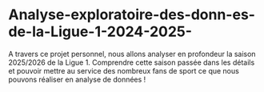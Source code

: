 # Analyse-exploratoire-des-donn-es-de-la-Ligue-1-2024-2025-
A travers ce projet personnel, nous allons analyser en profondeur la saison 2025/2026 de la Ligue 1. Comprendre cette saison passée dans les détails et pouvoir mettre au service des nombreux fans de sport ce que nous pouvons réaliser en analyse de données !

